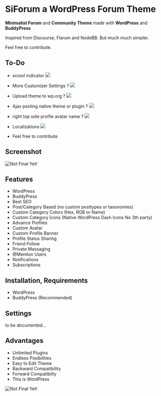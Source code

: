 # SiForum a WordPress Forum Theme 

**Minimalist Forum** and **Community Theme** made with **WordPress** and **BuddyPress**

Inspired from Discourse, Flarum and NodeBB. But much much simpler.

Feel free to contribute. 



## To-Do

- scrool indicator   ![](https://img.shields.io/badge/Status-OK-green.svg)
- More Customizer Settings ?   ![](https://img.shields.io/badge/Status%3F-Maybe-yellow.svg)
- Upload theme to wp.org ?  ![](https://img.shields.io/badge/Status%3F-Maybe-yellow.svg)
- Ajax psoting native theme or plugin ?  ![](https://img.shields.io/badge/Status%3F-Maybe-yellow.svg)
- right top side profile avatar name ?  ![](https://img.shields.io/badge/Status%3F-Maybe-yellow.svg)
- Localizations  ![](https://img.shields.io/badge/Status%3F-Maybe-yellow.svg)

- Feel free to contribute

## Screenshot

![Not Final Yet!](https://raw.githubusercontent.com/sinanisler/SiForum/main/SiForum-v3.png)

## Features
 
- WordPress
- BuddyPress
- Best SEO 
- Post/Category Based (no custom posttypes or taxonomies)
- Custom Category Colors (Hex, RGB or Name)
- Custom Category Icons (Native WordPress Dash Icons No 3th party)
- Advance Profiles
- Custom Avatar
- Custom Profile Banner
- Profile Status Sharing 
- Friend Follow
- Private Messaging
- @Mention Users
- Notifications
- Subscriptions


## Installation, Requirements

- WordPress
- BuddyPress (Recommended)


## Settings
to be documented...



## Advantages
- Unlimited Plugins
- Endless Posibilities 
- Easy to Edit Theme
- Backward Compatibility
- Forward Compatibilty
- This is WordPress 

![Not Final Yet!](https://raw.githubusercontent.com/sinanisler/SiForum/main/gigi.gif)
